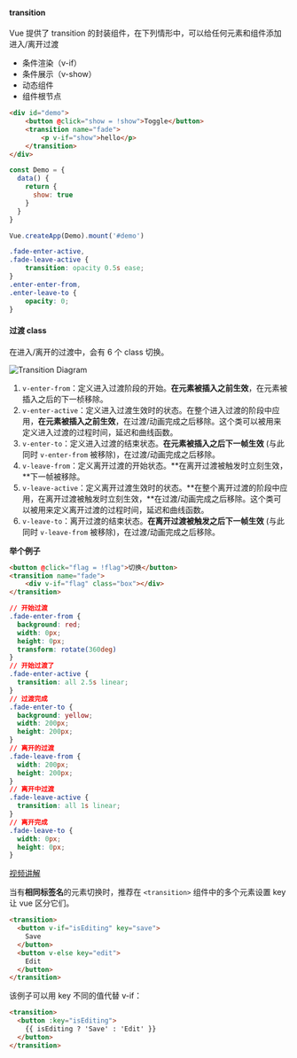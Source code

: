 #### transition

Vue 提供了 transition 的封装组件，在下列情形中，可以给任何元素和组件添加进入/离开过渡

- 条件渲染（v-if）
- 条件展示（v-show）
- 动态组件
- 组件根节点

```html
<div id="demo">
    <button @click="show = !show">Toggle</button>
    <transition name="fade">
        <p v-if="show">hello</p>
    </transition>
</div>
```

```js
const Demo = {
  data() {
    return {
      show: true
    }
  }
}

Vue.createApp(Demo).mount('#demo')
```

```css
.fade-enter-active,
.fade-leave-active {
    transition: opacity 0.5s ease;
}
.enter-enter-from,
.enter-leave-to {
    opacity: 0;
}
```

#### 过渡 class

在进入/离开的过渡中，会有 6 个 class 切换。

![Transition Diagram](https://v3.cn.vuejs.org/images/transitions.svg)

1. `v-enter-from`：定义进入过渡阶段的开始。**在元素被插入之前生效**，在元素被插入之后的下一桢移除。
2. `v-enter-active`：定义进入过渡生效时的状态。在整个进入过渡的阶段中应用，**在元素被插入之前生效**，在过渡/动画完成之后移除。这个类可以被用来定义进入过渡的过程时间，延迟和曲线函数。
3. `v-enter-to`：定义进入过渡的结束状态。**在元素被插入之后下一帧生效** (与此同时 `v-enter-from` 被移除)，在过渡/动画完成之后移除。
4. `v-leave-from`：定义离开过渡的开始状态。**在离开过渡被触发时立刻生效，**下一帧被移除。
5. `v-leave-active`：定义离开过渡生效时的状态。**在整个离开过渡的阶段中应用，在离开过渡被触发时立刻生效，**在过渡/动画完成之后移除。这个类可以被用来定义离开过渡的过程时间，延迟和曲线函数。
6. `v-leave-to`：离开过渡的结束状态。**在离开过渡被触发之后下一帧生效** (与此同时 `v-leave-from` 被移除)，在过渡/动画完成之后移除。

**举个例子**

```html
<button @click="flag = !flag">切换</button>
<transition name="fade">
	<div v-if="flag" class="box"></div>
</transition>
```

```css
// 开始过渡
.fade-enter-from {
  background: red;
  width: 0px;
  height: 0px;
  transform: rotate(360deg)
}
// 开始过渡了
.fade-enter-active {
  transition: all 2.5s linear;
}
// 过渡完成
.fade-enter-to {
  background: yellow;
  width: 200px;
  height: 200px;
}
// 离开的过渡
.fade-leave-from {
  width: 200px;
  height: 200px;
}
// 离开中过渡
.fade-leave-active {
  transition: all 1s linear;
}
// 离开完成
.fade-leave-to {
  width: 0px;
  height: 0px;
}
```

[视频讲解]('https://www.bilibili.com/video/BV1dS4y1y7vd?p=27&vd_source=adb94793e49ec1aeb52cebf0b45cf552')



当有**相同标签名**的元素切换时，推荐在 `<transition>` 组件中的多个元素设置 key 让 vue 区分它们。

```html
<transition>
  <button v-if="isEditing" key="save">
    Save
  </button>
  <button v-else key="edit">
    Edit
  </button>
</transition>
```

该例子可以用 key 不同的值代替 v-if：

```html
<transition>
  <button :key="isEditing">
    {{ isEditing ? 'Save' : 'Edit' }}
  </button>
</transition>
```



